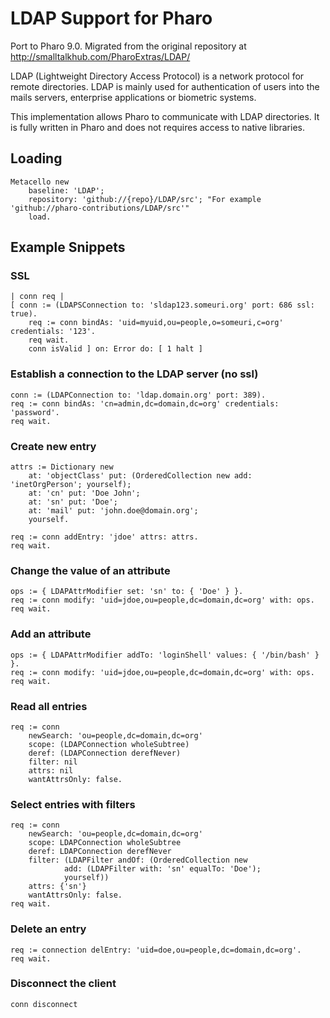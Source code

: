 # LDAP Support for Pharo

Port to Pharo 9.0. Migrated from the original repository at http://smalltalkhub.com/PharoExtras/LDAP/

LDAP (Lightweight Directory Access Protocol) is a network protocol for remote directories. LDAP is mainly used for authentication of users into the mails servers, enterprise applications or biometric systems.

This implementation allows Pharo to communicate with LDAP directories. It is fully written in Pharo and does not requires access to native libraries.


## Loading
```
Metacello new
 	baseline: 'LDAP';
 	repository: 'github://{repo}/LDAP/src'; "For example 'github://pharo-contributions/LDAP/src'"
	load.
```


## Example Snippets

### SSL
```
| conn req |
[ conn := (LDAPSConnection to: 'sldap123.someuri.org' port: 686 ssl: true).
	req := conn bindAs: 'uid=myuid,ou=people,o=someuri,c=org' credentials: '123'.
	req wait.
	conn isValid ] on: Error do: [ 1 halt ]
```

### Establish a connection to the LDAP server (no ssl)
```
conn := (LDAPConnection to: 'ldap.domain.org' port: 389).
req := conn bindAs: 'cn=admin,dc=domain,dc=org' credentials: 'password'.
req wait.
```

### Create new entry
```
attrs := Dictionary new
    at: 'objectClass' put: (OrderedCollection new add: 'inetOrgPerson'; yourself);
    at: 'cn' put: 'Doe John';
    at: 'sn' put: 'Doe';
    at: 'mail' put: 'john.doe@domain.org';
    yourself.

req := conn addEntry: 'jdoe' attrs: attrs.
req wait.
```

### Change the value of an attribute
```
ops := { LDAPAttrModifier set: 'sn' to: { 'Doe' } }.
req := conn modify: 'uid=jdoe,ou=people,dc=domain,dc=org' with: ops.
req wait.
```

### Add an attribute
```
ops := { LDAPAttrModifier addTo: 'loginShell' values: { '/bin/bash' } }.
req := conn modify: 'uid=jdoe,ou=people,dc=domain,dc=org' with: ops.
req wait.
```

### Read all entries
```
req := conn 
    newSearch: 'ou=people,dc=domain,dc=org' 
    scope: (LDAPConnection wholeSubtree) 
    deref: (LDAPConnection derefNever) 
    filter: nil 
    attrs: nil 
    wantAttrsOnly: false.
```

### Select entries with filters
```
req := conn
    newSearch: 'ou=people,dc=domain,dc=org'
    scope: LDAPConnection wholeSubtree
    deref: LDAPConnection derefNever
    filter: (LDAPFilter andOf: (OrderedCollection new 
            add: (LDAPFilter with: 'sn' equalTo: 'Doe'); 
            yourself))
    attrs: {'sn'}
    wantAttrsOnly: false.
req wait.
```

### Delete an entry
```
req := connection delEntry: 'uid=doe,ou=people,dc=domain,dc=org'.
req wait.
```

### Disconnect the client
```
conn disconnect
```
